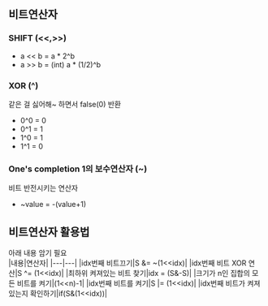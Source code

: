 ## 비트연산자 
### SHIFT (<<,>>)
- a << b = a * 2^b
- a >> b = (int) a * (1/2)^b

### XOR (^)
같은 걸 싫어해~ 하면서 false(0) 반환
- 0^0 = 0
- 0^1 = 1
- 1^0 = 1
- 1^1 = 0

### One's completion 1의 보수연산자 (~)
비트 반전시키는 연산자
- ~value = -(value+1)

## 비트연산자 활용법
아래 내용 암기 필요  
|내용|연산자|
|---|---|
|idx번째 비트끄기|S &= ~(1<<idx)|
|idx번째 비트 XOR 연산|S ^= (1<<idx)|
|최하위 켜져있는 비트 찾기|idx = (S&-S)|
|크기가 n인 집합의 모든 비트를 켜기|(1<<n)-1|
|idx번째 비트를 켜기|S \|= (1<<idx)|
|idx번째 비트가 켜져 있는지 확인하기|if(S&(1<<idx))|
